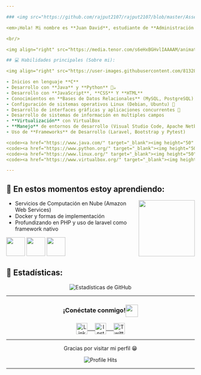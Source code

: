 ```yaml
---

### <img src="https://github.com/rajput2107/rajput2107/blob/master/Assets/Hi.gif" width="29px"> ¡Hola Mundo! &nbsp;<img src="https://github.com/rajput2107/rajput2107/blob/master/Assets/Earth.gif" width="24px">

<em>¡Hola! Mi nombre es **Juan David**, estudiante de **Administración de Sistemas Informáticos** en la **Universidad Nacional de Colombia - Sede Manizales (UNAL-MAN)**. 🌟 Amo el mundo de la tecnología, es un campo gigantesco que siempre me motiva a aprender y mejorar. Estoy convencido de que **el conocimiento es poder** 🧠 y que cada día es una nueva oportunidad para crecer y perseverar 🚀.</em>  

<br/>

<img align="right" src="https://media.tenor.com/s6eHxBGHvlIAAAAM/animation-cartoons.gif" height="150px"/>

## 💻 Habilidades principales (Sobre mi):

<img align="right" src="https://user-images.githubusercontent.com/81328619/213875785-400ae517-156b-4aca-a787-bac75d84c393.gif" height="150px"/>

- Inicios en lenguaje **C**
- Desarrollo con **Java** y **Python** 🐍☕
- Desarrollo con **JavaScript**, **CSS** Y **HTML** 
- Conocimientos en **Bases de Datos Relacionales** (MySQL, PostgreSQL) 📊  
- Configuración de sistemas operativos Linux (Debian, Ubuntu) 🐧  
- Desarrollo de interfaces gráficas y aplicaciones concurrentes 🔄
- Desarrollo de sistemas de información en multiples campos  
- **Virtualización** con VirtualBox
- **Manejo** de entornos de desarrollo (Visual Studio Code, Apache Netbeans, etc)📦
- Uso de **Frameworks** de Desarrollo (Laravel, Bootstrap y Pytest) 

<code><a href="https://www.java.com/" target="_blank"><img height="50" src="https://www.vectorlogo.zone/logos/java/java-ar21.svg"></a></code>
<code><a href="https://www.python.org/" target="_blank"><img height="50" src="https://www.vectorlogo.zone/logos/python/python-ar21.svg"></a></code>
<code><a href="https://www.linux.org/" target="_blank"><img height="50" src="https://www.vectorlogo.zone/logos/linux/linux-ar21.svg"></a></code>
<code><a href="https://www.virtualbox.org/" target="_blank"><img height="50" src="https://www.vectorlogo.zone/logos/virtualbox/virtualbox-ar21.svg"></a></code>

---
```


## 🌱 En estos momentos estoy aprendiendo:

<img align="right" src="https://gifsec.com/wp-content/uploads/2022/11/retro-anime-gif-17.gif" height="150px"/>

- Servicios de Computación en Nube (Amazon Web Services)
- Docker y formas de implementación
- Profundizando en PHP y uso de laravel como framework nativo

<code><a href="https://www.docker.com/" target="_blank"><img height="50" src="https://www.vectorlogo.zone/logos/docker/docker-official.svg"></a></code>
<code><a href="https://aws.amazon.com/es/?nc2=h_lg" target="_blank"><img height="50" src="https://www.vectorlogo.zone/logos/amazon_aws/amazon_aws-ar21.svg"></a></code>
<code><a href="https://laravel.com/" target="_blank"><img height="50" src="https://www.vectorlogo.zone/logos/laravel/laravel-ar21.svg"></a></code>

## 🌟 Estadísticas:

<p align="center">
<img align="center" src="https://github-readme-stats.vercel.app/api?username=Therealdavi836&show_icons=true&theme=radical" alt="Estadísticas de GitHub">
</p>  

---

<div align="center">
  <h3 align="center">¡Conéctate conmigo!<img align="center" src="https://github.com/rajput2107/rajput2107/blob/master/Assets/Handshake.gif" height="33px" /></h3> 
</div>
<p align="center">
 <a href="https://www.linkedin.com/in/juan-david/" target="blank">
  <img align="center" alt="LinkedIn de Juan David" width="30px" src="https://www.vectorlogo.zone/logos/linkedin/linkedin-icon.svg" /> &nbsp; &nbsp;
 </a>
 <a href="https://www.instagram.com/juandavid/" target="blank">
  <img align="center" alt="Instagram de Juan David" width="30px" src="https://www.vectorlogo.zone/logos/instagram/instagram-icon.svg" /> &nbsp; &nbsp;
 </a>
 <a href="https://twitter.com/juandavid" target="blank">
  <img align="center" alt="Twitter de Juan David" width="30px" src="https://www.vectorlogo.zone/logos/x/x-icon.svg" />
 </a>
</p>  

---

<p align="center">Gracias por visitar mi perfil 😁</p>
<p align="center"><img alt="Profile Hits" src="https://hits.seeyoufarm.com/api/count/incr/badge.svg?url=https%3A%2F%2Fgithub.com%2FJuanDavid" /></p>  

---
